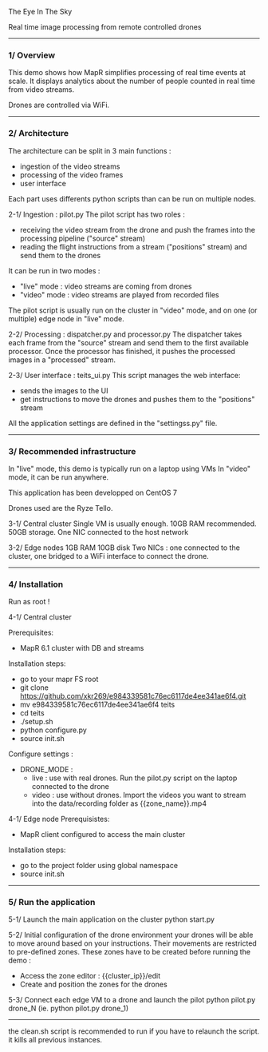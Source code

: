 The Eye In The Sky

Real time image processing from remote controlled drones

<hr>
<h3>1/ Overview</h3>

This demo shows how MapR simplifies processing of real time events at scale.
It displays analytics about the number of people counted in real time from video streams.

Drones are controlled via WiFi.


<hr>
<h3>2/ Architecture</h3>

The architecture can be split in 3 main functions :
- ingestion of the video streams
- processing of the video frames
- user interface

Each part uses differents python scripts than can be run on multiple nodes.

2-1/ Ingestion : pilot.py
The pilot script has two roles :
- receiving the video stream from the drone and push the frames into the processing pipeline ("source" stream)
- reading the flight instructions from a stream ("positions" stream) and send them to the drones

It can be run in two modes :
- "live" mode : video streams are coming from drones
- "video" mode : video streams are played from recorded files

The pilot script is usually run on the cluster in "video" mode, and on one (or multiple) edge node in "live" mode.


2-2/ Processing : dispatcher.py and processor.py
The dispatcher takes each frame from the "source" stream and send them to the first available processor.
Once the processor has finished, it pushes the processed images in a "processed" stream.


2-3/ User interface : teits_ui.py
This script manages the web interface:
- sends the images to the UI
- get instructions to move the drones and pushes them to the "positions" stream


All the application settings are defined in the "settingss.py" file.

<hr>
<h3>3/ Recommended infrastructure</h3>

In "live" mode, this demo is typically run on a laptop using VMs
In "video" mode, it can be run anywhere.

This application has been developped on CentOS 7

Drones used are the Ryze Tello.

3-1/ Central cluster
Single VM is usually enough.
10GB RAM recommended.
50GB storage.
One NIC connected to the host network

3-2/ Edge nodes
1GB RAM
10GB disk
Two NICs : one connected to the cluster, one bridged to a WiFi interface to connect the drone.

<hr>
<h3>4/ Installation</h3>

Run as root !

4-1/ Central cluster

Prerequisites:
- MapR 6.1 cluster with DB and streams

Installation steps:
- go to your mapr FS root
- git clone https://github.com/xkr269/e984339581c76ec6117de4ee341ae6f4.git
- mv e984339581c76ec6117de4ee341ae6f4 teits
- cd teits
- ./setup.sh
- python configure.py
- source init.sh

Configure settings :
- DRONE_MODE :
    - live : use with real drones. Run the pilot.py script on the laptop connected to the drone
    - video : use without drones. Import the videos you want to stream into the data/recording folder as {{zone_name}}.mp4


4-1/ Edge node
Prerequisistes:
- MapR client configured to access the main cluster

Installation steps:
- go to the project folder using global namespace
- source init.sh

<hr>
<h3>5/ Run the application</h3>

5-1/ Launch the main application on the cluster
python start.py


5-2/ Initial configuration of the drone environment
your drones will be able to move around based on your instructions.
Their movements are restricted to pre-defined zones.
These zones have to be created before running the demo :
- Access the zone editor : {{cluster_ip}}/edit
- Create and position the zones for the drones

5-3/ Connect each edge VM to a drone and launch the pilot
python pilot.py drone_N (ie. python pilot.py drone_1)

<hr>
the clean.sh script is recommended to run if you have to relaunch the script.
it kills all previous instances. 